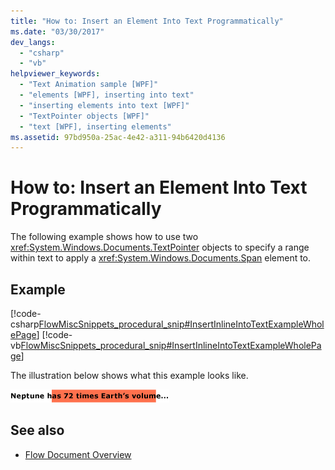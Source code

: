 ```yaml
---
title: "How to: Insert an Element Into Text Programmatically"
ms.date: "03/30/2017"
dev_langs: 
  - "csharp"
  - "vb"
helpviewer_keywords: 
  - "Text Animation sample [WPF]"
  - "elements [WPF], inserting into text"
  - "inserting elements into text [WPF]"
  - "TextPointer objects [WPF]"
  - "text [WPF], inserting elements"
ms.assetid: 97bd950a-25ac-4e42-a311-94b6420d4136
---
```

# How to: Insert an Element Into Text Programmatically
The following example shows how to use two <xref:System.Windows.Documents.TextPointer> objects to specify a range within text to apply a <xref:System.Windows.Documents.Span> element to.  
  
## Example  
 [!code-csharp[FlowMiscSnippets_procedural_snip#InsertInlineIntoTextExampleWholePage](~/samples/snippets/csharp/VS_Snippets_Wpf/FlowMiscSnippets_procedural_snip/CSharp/InsertInlineIntoTextExample.cs#insertinlineintotextexamplewholepage)]
 [!code-vb[FlowMiscSnippets_procedural_snip#InsertInlineIntoTextExampleWholePage](~/samples/snippets/visualbasic/VS_Snippets_Wpf/FlowMiscSnippets_procedural_snip/VisualBasic/InsertInlineIntoTextExample.vb#insertinlineintotextexamplewholepage)]  
  
 The illustration below shows what this example looks like.  
  
 ![A Span element applied to a range of text](./media/flow-insertelementintotextprogrammatically.png "Flow_InsertElementIntoTextProgrammatically")  
  
## See also

- [Flow Document Overview](flow-document-overview.md)
